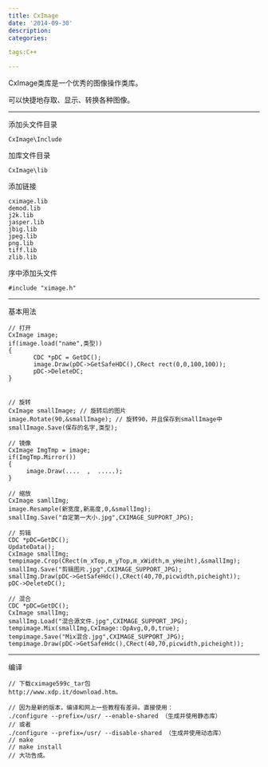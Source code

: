 ```yaml
---
title: CxImage
date: '2014-09-30'
description:
categories:

tags:C++

---
```


CxImage类库是一个优秀的图像操作类库。

可以快捷地存取、显示、转换各种图像。

---

添加头文件目录

	CxImage\Include

加库文件目录

	CxImage\lib

添加链接

	cximage.lib
	demod.lib
	j2k.lib
	jasper.lib
	jbig.lib
	jpeg.lib
	png.lib
	tiff.lib
	zlib.lib

序中添加头文件

	#include "ximage.h"

---

基本用法

	// 打开
	CxImage image;
	if(image.load("name",类型))
	{
	       CDC *pDC = GetDC();
	       image.Draw(pDC->GetSafeHDC(),CRect rect(0,0,100,100));
	       pDC->DeleteDC;     
	}
	　　

	// 旋转
	CxImage smallImage; // 旋转后的图片
	image.Rotate(90,&smallImage); // 旋转90，并且保存到smallImage中
	smallImage.Save(保存的名字,类型);

	// 镜像
	CxImage ImgTmp = image;
	if(ImgTmp.Mirror())
	{
	     image.Draw(....  ,  .....);
	}

	// 缩放
	CxImage samllImg;
	image.Resample(新宽度,新高度,0,&smallImg);
	smallImg.Save("自定第一大小.jpg",CXIMAGE_SUPPORT_JPG);

	// 剪辑
	CDC *pDC=GetDC();
	UpdateData();
	CxImage smallImg;
	tempimage.Crop(CRect(m_xTop,m_yTop,m_xWidth,m_yHeiht),&smallImg);
	smallImg.Save("剪辑图片.jpg",CXIMAGE_SUPPORT_JPG);
	smallImg.Draw(pDC->GetSafeHdc(),CRect(40,70,picwidth,picheight));
	pDC->DeleteDC();

	// 混合
	CDC *pDC=GetDC();
	CxImage smallImg;
	smallImg.Load("混合源文件.jpg",CXIMAGE_SUPPORT_JPG);
	tempimage.Mix(smallImg,CxImage::OpAvg,0,0,true);
	tempimage.Save("Mix混合.jpg",CXIMAGE_SUPPORT_JPG);
	tempimage.Draw(pDC->GetSafeHdc(),CRect(40,70,picwidth,picheight));

---

编译

	// 下载cximage599c_tar包
	http://www.xdp.it/download.htm。

	// 因为是新的版本，编译和网上一些教程有差异。直接使用：
	./configure --prefix=/usr/ --enable-shared （生成并使用静态库）
	// 或者
	./configure --prefix=/usr/ --disable-shared （生成并使用动态库）
	// make
	// make install
	// 大功告成。
